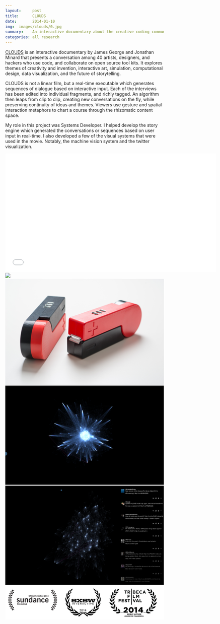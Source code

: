 ```yaml
---
layout:     post
title:      CLOUDS
date:       2014-01-10
img:  images/clouds/0.jpg
summary:    An interactive documentary about the creative coding community
categories: all research
---
```


[CLOUDS](http://cloudsdocumentary.com/) is an interactive documentary by James George and Jonathan Minard that presents a conversation among 40 artists, designers, and hackers who use code, and collaborate on open source tool kits. It explores themes of creativity and invention, interactive art, simulation, computational design, data visualization, and the future of storytelling.

CLOUDS is not a linear film, but a real-time executable which generates sequences of dialogue based on interactive input. Each of the interviews has been edited into individual fragments, and richly tagged. An algorithm then leaps from clip to clip, creating new conversations on the fly, while preserving continuity of ideas and themes. Viewers use gesture and spatial interaction metaphors to chart a course through the rhizomatic content space.

My role in this project was Systems Developer. I helped develop the story engine which generated the conversations or sequences based on user input in real-time. I also developed a few of the visual systems that were used in the movie. Notably, the machine vision system and the twitter visualization.

<div class="mxn1 embed-container">
<iframe class="px4" src="//player.vimeo.com/video/113528653" width="670" height="376" frameborder="0" webkitallowfullscreen mozallowfullscreen allowfullscreen></iframe>
</div>

<div>
<img src="/images/powerclip/5.jpg" />
</div>

<div>
<img src="/images/powerclip/4.jpg" />
</div>

<div class="mxn1">
<img src="/images/clouds/1.png" />
</div>

<div class="mxn1">
<img src="/images/clouds/2.png" />
</div>

<div>
<img src="/images/clouds/3.png" />
</div>
